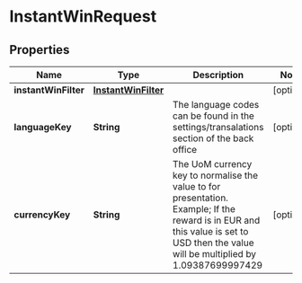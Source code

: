 

# InstantWinRequest



## Properties

| Name | Type | Description | Notes |
|------------ | ------------- | ------------- | -------------|
|**instantWinFilter** | [**InstantWinFilter**](InstantWinFilter.md) |  |  [optional] |
|**languageKey** | **String** | The language codes can be found in the settings/transalations section of the back office |  [optional] |
|**currencyKey** | **String** | The UoM currency key to normalise the value to for presentation. Example; If the reward is in EUR and this value is set to USD then the value will be multiplied by 1.09387699997429 |  [optional] |



